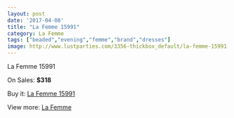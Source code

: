 ```yaml
---
layout: post
date: '2017-04-08'
title: "La Femme 15991"
category: La Femme
tags: ["beaded","evening","femme","brand","dresses"]
image: http://www.lustparties.com/3356-thickbox_default/la-femme-15991.jpg
---
```

La Femme 15991

On Sales: **$318**
<a href="https://www.lustparties.com/en/la-femme/1108-la-femme-15991.html"><amp-img layout="responsive" width="600" height="600" src="//www.lustparties.com/3356-thickbox_default/la-femme-15991.jpg" alt="La Femme 15991 0" /></a>
<a href="https://www.lustparties.com/en/la-femme/1108-la-femme-15991.html"><amp-img layout="responsive" width="600" height="600" src="//www.lustparties.com/3357-thickbox_default/la-femme-15991.jpg" alt="La Femme 15991 1" /></a>
<a href="https://www.lustparties.com/en/la-femme/1108-la-femme-15991.html"><amp-img layout="responsive" width="600" height="600" src="//www.lustparties.com/3358-thickbox_default/la-femme-15991.jpg" alt="La Femme 15991 2" /></a>

Buy it: [La Femme 15991](https://www.lustparties.com/en/la-femme/1108-la-femme-15991.html "La Femme 15991")

View more: [La Femme](https://www.lustparties.com/en/4-la-femme "La Femme")